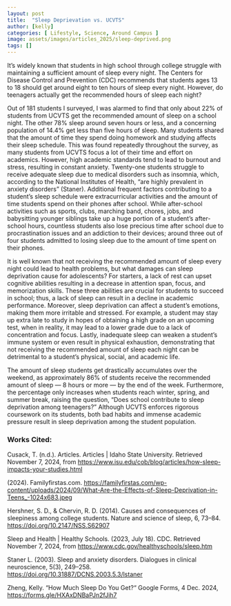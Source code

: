 ```yaml
---
layout: post
title:  "Sleep Deprievation vs. UCVTS"
author: [kelly]
categories: [ Lifestyle, Science, Around Campus ]
image: assets/images/articles_2025/sleep-deprived.png
tags: []
---
```


It’s widely known that students in high school through college struggle with maintaining a sufficient amount of sleep every night. The Centers for Disease Control and Prevention (CDC)  recommends that students ages 13 to 18 should get around eight to ten hours of sleep every night. However, do teenagers actually get the recommended hours of sleep each night? 

Out of 181 students I surveyed, I was alarmed to find that only about 22% of students from UCVTS get the recommended amount of sleep on a school night. The other 78% sleep around seven hours or less, and a concerning population of 14.4% get less than five hours of sleep. Many students shared that the amount of time they spend doing homework and studying affects their sleep schedule. This was found repeatedly throughout the survey, as many students from UCVTS focus a lot of their time and effort on academics. However, high academic standards tend to lead to burnout and stress, resulting in constant anxiety. Twenty-one students struggle to receive adequate sleep due to medical disorders such as insomnia, which, according to the National Institutes of Health, “are highly prevalent in anxiety disorders” (Staner). Additional frequent factors contributing to a student’s sleep schedule were extracurricular activities and the amount of time students spend on their phones after school. While after-school activities such as sports, clubs, marching band, chores, jobs, and babysitting younger siblings take up a huge portion of a student’s after-school hours, countless students also lose precious time after school due to procrastination issues and an addiction to their devices; around three out of four students admitted to losing sleep due to the amount of time spent on their phones. 

It is well known that not receiving the recommended amount of sleep every night could lead to health problems, but what damages can sleep deprivation cause for adolescents? For starters, a lack of rest can upset cognitive abilities resulting in a decrease in attention span, focus, and memorization skills. These three abilities are crucial for students to succeed in school; thus, a lack of sleep can result in a decline in academic performance. Moreover, sleep deprivation can affect a student’s emotions, making them more irritable and stressed. For example, a student may stay up extra late to study in hopes of obtaining a high grade on an upcoming test, when in reality, it may lead to a lower grade due to a lack of concentration and focus. Lastly, inadequate sleep can weaken a student’s immune system or even result in physical exhaustion, demonstrating that not receiving the recommended amount of sleep each night can be detrimental to a student’s physical, social, and academic life. 

The amount of sleep students get drastically accumulates over the weekend, as approximately 86% of students receive the recommended amount of sleep — 8 hours or more — by the end of the week. Furthermore, the percentage only increases when students reach winter, spring, and summer break, raising the question, “Does school contribute to sleep deprivation among teenagers?” Although UCVTS enforces rigorous coursework on its students, both bad habits and immense academic pressure result in sleep deprivation among the student population.


### Works Cited:

Cusack, T. (n.d.). Articles. Articles | Idaho State University. Retrieved November 7, 2024, from 
https://www.isu.edu/cob/blog/articles/how-sleep-impacts-your-studies.html

(2024). Familyfirstas.com.
https://familyfirstas.com/wp-content/uploads/2024/09/What-Are-the-Effects-of-Sleep-Deprivation-in-Teens_-1024x683.jpeg

Hershner, S. D., & Chervin, R. D. (2014). Causes and consequences of sleepiness among college students. Nature and science of sleep, 6, 73–84. https://doi.org/10.2147/NSS.S62907 

Sleep and Health | Healthy Schools. (2023, July 18). CDC. Retrieved November 7, 2024, from https://www.cdc.gov/healthyschools/sleep.htm

Staner L. (2003). Sleep and anxiety disorders. Dialogues in clinical neuroscience, 5(3), 249–258.
https://doi.org/10.31887/DCNS.2003.5.3/lstaner 

Zheng, Kelly. “How Much Sleep Do You Get?“ Google Forms, 4 Dec. 2024,
https://forms.gle/HXAxDNBaPJn2fJih7


